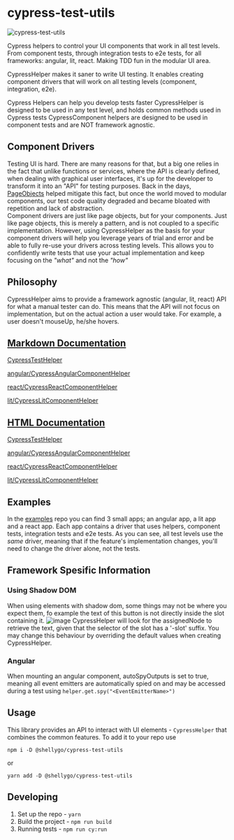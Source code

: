 # cypress-test-utils

![cypress-test-utils](https://github.com/ShellyDCMS/cypress-test-utils/actions/workflows/npm-publish.yml/badge.svg)

Cypress helpers to control your UI components that work in all test levels. From component tests, through integration tests to e2e tests, for all frameworks: angular, lit, react.
Making TDD fun in the modular UI area.

CypressHelper makes it saner to write UI testing. It enables creating component drivers that will work on all testing levels (component, integration, e2e).

Cypress Helpers can help you develop tests faster
CypressHelper is designed to be used in any test level, and holds common methods used in Cypress tests
CypressComponent helpers are designed to be used in component tests and are NOT framework agnostic.

## Component Drivers

Testing UI is hard. There are many reasons for that, but a big one relies in the fact that unlike functions or services, where the API is clearly defined,
when dealing with graphical user interfaces, it's up for the developer to transform it into an "API" for testing purposes.
Back in the days, [PageObjects](https://martinfowler.com/bliki/PageObject.html) helped mitigate this fact, but once the world moved to modular components,
our test code quality degraded and became bloated with repetition and lack of abstraction.  
Component drivers are just like page objects, but for your components.
Just like page objects, this is merely a pattern, and is not coupled to a specific implementation.
However, using CypressHelper as the basis for your component drivers will help you leverage years of trial and error and be able to fully re-use your drivers across testing levels.
This allows you to confidently write tests that use your actual implementation and keep focusing on the _"what"_ and not the _"how"_

## Philosophy

CypressHelper aims to provide a framework agnostic (angular, lit, react) API for what a manual tester can do.
This means that the API will not focus on implementation, but on the actual action a user would take.
For example, a user doesn't mouseUp, he/she hovers.

## [Markdown Documentation](https://github.com/ShellyDCMS/cypress-test-utils/blob/main/documents/modules.md)

[CypressTestHelper](https://github.com/ShellyDCMS/cypress-test-utils/blob/main/documents/classes/CypressHelper.md)

[angular/CypressAngularComponentHelper](https://github.com/ShellyDCMS/cypress-test-utils/blob/main/documents/classes/CypressAngularComponentHelper.md)

[react/CypressReactComponentHelper](https://github.com/ShellyDCMS/cypress-test-utils/blob/main/documents/classes/CypressReactComponentHelper.md)

[lit/CypressLitComponentHelper](https://github.com/ShellyDCMS/cypress-test-utils/blob/main/documents/classes/CypressLitComponentHelper.md)

## [HTML Documentation](https://shellydcms.github.io/cypress-test-utils/modules.html)

[CypressTestHelper](https://shellydcms.github.io/cypress-test-utils/classes/CypressHelper.html)

[angular/CypressAngularComponentHelper](https://shellydcms.github.io/cypress-test-utils/classes/CypressAngularComponentHelper.html)

[react/CypressReactComponentHelper](https://shellydcms.github.io/cypress-test-utils/classes/CypressReactComponentHelper.html)

[lit/CypressLitComponentHelper](https://shellydcms.github.io/cypress-test-utils/classes/CypressLitComponentHelper.html)

## Examples

In the [examples](https://github.com/ShellyDCMS/cypress-test-utils-examples/tree/main) repo you can find 3 small apps; an angular app, a lit app and a react app.
Each app contains a driver that uses helpers, component tests, integration tests and e2e tests.
As you can see, all test levels use the _same_ driver, meaning that if the feature's implementation changes, you'll need to change the driver alone, not the tests.

## Framework Spesific Information

### Using Shadow DOM

When using <slot> elements with shadow dom, some things may not be where you expect them, fo example the text of this button is not directly inside the slot containing it.
![image](https://github.com/ShellyDCMS/cypress-test-utils/assets/60476837/c14b0877-4c9a-4f37-ba18-0220b9192b0f)
CypressHelper will look for the assignedNode to retrieve the text, given that the selector of the slot has a '-slot' suffix.
You may change this behaviour by overriding the default values when creating CypressHelper.

### Angular

When mounting an angular component, autoSpyOutputs is set to true, meaning all event emitters are automatically spied on and may be accessed during a test using `helper.get.spy("<EventEmitterName>")`

###

## Usage

This library provides an API to interact with UI elements - `CypressHelper` that combines the common features.
To add it to your repo use

`npm i -D @shellygo/cypress-test-utils`

or

`yarn add -D @shellygo/cypress-test-utils`

## Developing

1. Set up the repo - `yarn`
2. Build the project - `npm run build`
3. Running tests - `npm run cy:run`
